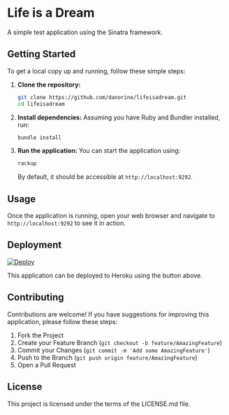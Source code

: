 # Life is a Dream

A simple test application using the Sinatra framework.

## Getting Started

To get a local copy up and running, follow these simple steps:

1. **Clone the repository:**
   ```bash
   git clone https://github.com/danorine/lifeisadream.git
   cd lifeisadream
   ```
2. **Install dependencies:**
   Assuming you have Ruby and Bundler installed, run:
   ```bash
   bundle install
   ```
3. **Run the application:**
   You can start the application using:
   ```bash
   rackup
   ```
   By default, it should be accessible at `http://localhost:9292`.

## Usage

Once the application is running, open your web browser and navigate to `http://localhost:9292` to see it in action.

## Deployment

[![Deploy](https://www.herokucdn.com/deploy/button.png)](https://heroku.com/deploy?template=https://github.com/danorine/lifeisadream)

This application can be deployed to Heroku using the button above.

## Contributing

Contributions are welcome! If you have suggestions for improving this application, please follow these steps:

1. Fork the Project
2. Create your Feature Branch (`git checkout -b feature/AmazingFeature`)
3. Commit your Changes (`git commit -m 'Add some AmazingFeature'`)
4. Push to the Branch (`git push origin feature/AmazingFeature`)
5. Open a Pull Request

## License

This project is licensed under the terms of the LICENSE.md file.
